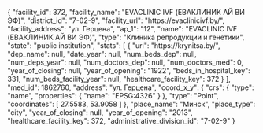 {
    "facility_id": 372,
    "facility_name": "EVACLINIC IVF (ЕВАКЛИНИК АЙ ВИ ЭФ)",
    "district_id": "7-02-9",
    "facility_url": "https:\/\/evaclinicivf.by\/",
    "facility_address": "ул. Герцена",
    "ap_1": "12",
    "name": "EVACLINIC IVF (ЕВАКЛИНИК АЙ ВИ ЭФ)",
    "type": "Клиника репродукции и генетики",
    "state": "public institution",
    "stats": [
        {
            "url": "https:\/\/krynitsa.by\/",
            "dep_name": null,
            "date_year": null,
            "num_beds_dep": null,
            "num_deps_year": null,
            "num_doctors_dep": null,
            "num_doctors_med": 0,
            "year_of_closing": null,
            "year_of_opening": "1922",
            "beds_in_hospital_key": 331,
            "num_beds_facility_year": null,
            "healthcare_facility_key": 372
        }
    ],
    "med_id": 1862760,
    "address": "ул. Герцена",
    "coord_x_y": {
        "crs": {
            "type": "name",
            "properties": {
                "name": "EPSG:4326"
            }
        },
        "type": "Point",
        "coordinates": [
            27.5583,
            53.9058
        ]
    },
    "place_name": "Минск",
    "place_type": "city",
    "year_of_closing": null,
    "year_of_opening": "2013",
    "healthcare_facility_key": 372,
    "administrative_division_id": "7-02-9"
}